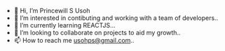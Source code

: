 - 👋 Hi, I’m Princewill S Usoh
- 👀 I’m interested in contibuting and working with a team of developers..
- 🌱 I’m currently learning REACTJS...
- 💞️ I’m looking to collaborate on projects to aid my growth..
- 📫 How to reach me usohps@gmail.com..

<!---
Usohps/Usohps is a ✨ special ✨ repository because its `README.md` (this file) appears on your GitHub profile.
You can click the Preview link to take a look at your changes.
--->
